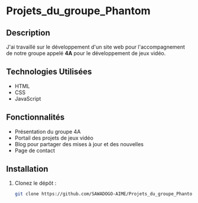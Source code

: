 # Projets_du_groupe_Phantom

## Description

J'ai travaillé sur le développement d'un site web pour l'accompagnement de notre groupe appelé **4A** pour le développement de jeux vidéo.

## Technologies Utilisées

- HTML
- CSS
- JavaScript

## Fonctionnalités

- Présentation du groupe 4A
- Portail des projets de jeux vidéo
- Blog pour partager des mises à jour et des nouvelles
- Page de contact

## Installation

1. Clonez le dépôt :
   ```bash
   git clone https://github.com/SAWADOGO-AIME/Projets_du_groupe_Phantom.git
